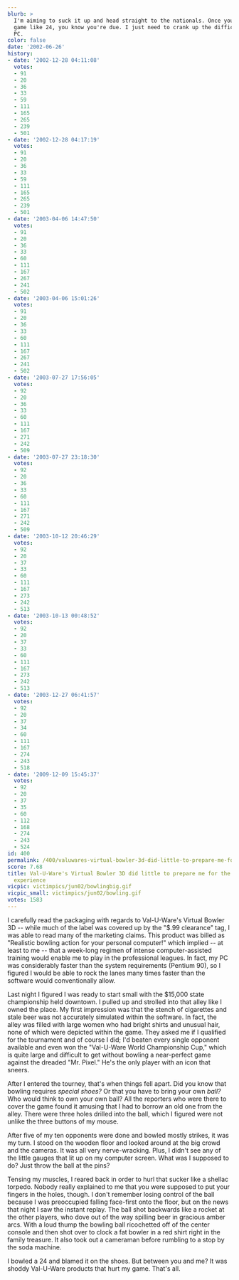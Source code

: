```yaml
---
blurb: >
  I'm aiming to suck it up and head straight to the nationals. Once you bowl a crap
  game like 24, you know you're due. I just need to crank up the difficulty on my
  PC.
color: false
date: '2002-06-26'
history:
- date: '2002-12-28 04:11:08'
  votes:
  - 91
  - 20
  - 36
  - 33
  - 59
  - 111
  - 165
  - 265
  - 239
  - 501
- date: '2002-12-28 04:17:19'
  votes:
  - 91
  - 20
  - 36
  - 33
  - 59
  - 111
  - 165
  - 265
  - 239
  - 501
- date: '2003-04-06 14:47:50'
  votes:
  - 91
  - 20
  - 36
  - 33
  - 60
  - 111
  - 167
  - 267
  - 241
  - 502
- date: '2003-04-06 15:01:26'
  votes:
  - 91
  - 20
  - 36
  - 33
  - 60
  - 111
  - 167
  - 267
  - 241
  - 502
- date: '2003-07-27 17:56:05'
  votes:
  - 92
  - 20
  - 36
  - 33
  - 60
  - 111
  - 167
  - 271
  - 242
  - 509
- date: '2003-07-27 23:18:30'
  votes:
  - 92
  - 20
  - 36
  - 33
  - 60
  - 111
  - 167
  - 271
  - 242
  - 509
- date: '2003-10-12 20:46:29'
  votes:
  - 92
  - 20
  - 37
  - 33
  - 60
  - 111
  - 167
  - 273
  - 242
  - 513
- date: '2003-10-13 00:48:52'
  votes:
  - 92
  - 20
  - 37
  - 33
  - 60
  - 111
  - 167
  - 273
  - 242
  - 513
- date: '2003-12-27 06:41:57'
  votes:
  - 92
  - 20
  - 37
  - 34
  - 60
  - 111
  - 167
  - 274
  - 243
  - 518
- date: '2009-12-09 15:45:37'
  votes:
  - 92
  - 20
  - 37
  - 35
  - 60
  - 112
  - 168
  - 274
  - 243
  - 524
id: 400
permalink: /400/valuwares-virtual-bowler-3d-did-little-to-prepare-me-for-the-actual-bowling-experience/
score: 7.68
title: Val-U-Ware's Virtual Bowler 3D did little to prepare me for the actual bowling
  experience
vicpic: victimpics/jun02/bowlingbig.gif
vicpic_small: victimpics/jun02/bowling.gif
votes: 1583
---
```


I carefully read the packaging with regards to Val-U-Ware's Virtual
Bowler 3D -- while much of the label was covered up by the "$.99
clearance" tag, I was able to read many of the marketing claims. This
product was billed as "Realistic bowling action for your personal
computer!" which implied -- at least to me -- that a week-long regimen
of intense computer-assisted training would enable me to play in the
professional leagues. In fact, my PC was considerably faster than the
system requirements (Pentium 90), so I figured I would be able to rock
the lanes many times faster than the software would conventionally
allow.

Last night I figured I was ready to start small with the $15,000 state
championship held downtown. I pulled up and strolled into that alley
like I owned the place. My first impression was that the stench of
cigarettes and stale beer was not accurately simulated within the
software. In fact, the alley was filled with large women who had bright
shirts and unusual hair, none of which were depicted within the game.
They asked me if I qualified for the tournament and of course I did; I'd
beaten every single opponent available and even won the "Val-U-Ware
World Championship Cup," which is quite large and difficult to get
without bowling a near-perfect game against the dreaded "Mr. Pixel."
He's the only player with an icon that sneers.

After I entered the tourney, that's when things fell apart. Did you know
that bowling requires *special shoes?* Or that you have to bring your
own *ball?* Who would think to own your own ball? All the reporters who
were there to cover the game found it amusing that I had to borrow an
old one from the alley. There were three holes drilled into the ball,
which I figured were not unlike the three buttons of my mouse.

After five of my ten opponents were done and bowled mostly strikes, it
was my turn. I stood on the wooden floor and looked around at the big
crowd and the cameras. It was all very nerve-wracking. Plus, I didn't
see any of the little gauges that lit up on my computer screen. What was
I supposed to do? Just throw the ball at the pins?

Tensing my muscles, I reared back in order to hurl that sucker like a
shellac torpedo. Nobody really explained to me that you were supposed to
put your fingers in the holes, though. I don't remember losing control
of the ball because I was preoccupied falling face-first onto the floor,
but on the news that night I saw the instant replay. The ball shot
backwards like a rocket at the other players, who dove out of the way
spilling beer in gracious amber arcs. With a loud thump the bowling ball
ricochetted off of the center console and then shot over to clock a fat
bowler in a red shirt right in the family treasure. It also took out a
cameraman before rumbling to a stop by the soda machine.

I bowled a 24 and blamed it on the shoes. But between you and me? It was
shoddy Val-U-Ware products that hurt my game. That's all.